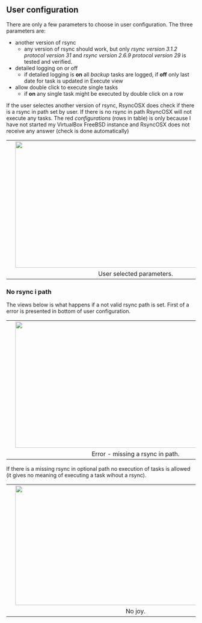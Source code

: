 ## User configuration

There are only a few parameters to choose in user configuration. The three parameters are:
 
 - another version of rsync
 	- any version of rsync should work, but only _rsync  version 3.1.2  protocol version 31_ and _rsync  version 2.6.9  protocol version 29_ is tested and verified. 
 - detailed logging on or off 
 	- if detailed logging is **on** all _backup_ tasks are logged, if **off** only last date for task is updated in Execute view
 - allow double click to execute single tasks
 	- if **on** any single task might be executed by double click on a row
 
If the user selectes another version of rsync, RsyncOSX does check if there is a rsync in path set by user. If there is no rsync in path RsyncOSX will not execute any tasks. The red _configurations_ (rows in table) is only because I have not started my VirtualBox FreeBSD instance and RsyncOSX does not receive any answer (check is done automatically)

<table align="center" cellpadding="0" cellspacing="0" class="tr-caption-container" style="margin-left: auto; margin-right: auto; text-align: center;">
<tbody>
<tr><td style="text-align: center;">
<a href="https://2.bp.blogspot.com/-h7b8RpZ9lc4/WBQqLxmCMyI/AAAAAAAAL7U/mhef5atFxcITHPg0Z1OnNmU7bmXuzfbigCLcB/s1600/Screen%2BShot%2B2016-10-29%2Bat%2B06.48.11.png" imageanchor="1" style="margin-left: 1em; margin-right: 1em;"><img border="0" height="336" src="https://2.bp.blogspot.com/-h7b8RpZ9lc4/WBQqLxmCMyI/AAAAAAAAL7U/mhef5atFxcITHPg0Z1OnNmU7bmXuzfbigCLcB/s640/Screen%2BShot%2B2016-10-29%2Bat%2B06.48.11.png" width="640" /></a></a></td></tr>
<tr><td class="tr-caption" style="text-align: center;">User selected parameters.</td></tr>
</tbody>
</table>

### No rsync i path

The views below is what happens if a not valid rsync path is set. First of a error is presented in bottom of user configuration.

<table align="center" cellpadding="0" cellspacing="0" class="tr-caption-container" style="margin-left: auto; margin-right: auto; text-align: center;">
<tbody>
<tr><td style="text-align: center;">
<a href="https://1.bp.blogspot.com/-hygkB2SLc_M/WCdKYhJOhBI/AAAAAAAAL94/Uhv_Q-EhgVE_qbYwFHWwcF1ij5azzypkgCLcB/s1600/Screen%2BShot%2B2016-11-12%2Bat%2B17.56.56.png" imageanchor="1" style="margin-left: 1em; margin-right: 1em;"><img border="0" height="336" src="https://1.bp.blogspot.com/-hygkB2SLc_M/WCdKYhJOhBI/AAAAAAAAL94/Uhv_Q-EhgVE_qbYwFHWwcF1ij5azzypkgCLcB/s640/Screen%2BShot%2B2016-11-12%2Bat%2B17.56.56.png" width="640" /></a></a></td></tr>
<tr><td class="tr-caption" style="text-align: center;">Error - missing a rsync in path.</td></tr>
</tbody>
</table>
If there is a missing rsync in optional path no execution of tasks is allowed (it gives no meaning of executing a task wihout a rsync).
<table align="center" cellpadding="0" cellspacing="0" class="tr-caption-container" style="margin-left: auto; margin-right: auto; text-align: center;">
<tbody>
<tr><td style="text-align: center;">
<a href="https://4.bp.blogspot.com/-iELDYlqrkIg/WCdKYN4iCNI/AAAAAAAAL90/zihVBpuGrqgk_FMXs7jQowuIK6TtfLuewCLcB/s1600/Screen%2BShot%2B2016-11-12%2Bat%2B17.57.11.png" imageanchor="1" style="margin-left: 1em; margin-right: 1em;"><img border="0" height="318" src="https://4.bp.blogspot.com/-iELDYlqrkIg/WCdKYN4iCNI/AAAAAAAAL90/zihVBpuGrqgk_FMXs7jQowuIK6TtfLuewCLcB/s640/Screen%2BShot%2B2016-11-12%2Bat%2B17.57.11.png" width="640" /></a></a></td></tr>
<tr><td class="tr-caption" style="text-align: center;">No joy.</td></tr>
</tbody>
</table>
